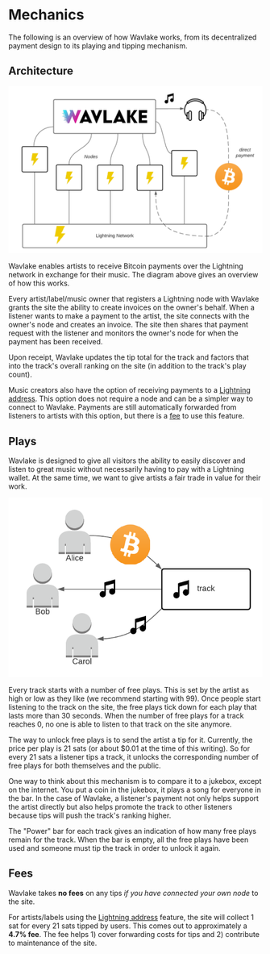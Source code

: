 # Mechanics

The following is an overview of how Wavlake works, from its decentralized payment design to its playing and tipping mechanism.

## Architecture

![](<.gitbook/assets/Wavlake High-Level Design.png>)

Wavlake enables artists to receive Bitcoin payments over the Lightning network in exchange for their music. The diagram above gives an overview of how this works.

Every artist/label/music owner that registers a Lightning node with Wavlake grants the site the ability to create invoices on the owner's behalf. When a listener wants to make a payment to the artist, the site connects with the owner's node and creates an invoice. The site then shares that payment request with the listener and monitors the owner's node for when the payment has been received.

Upon receipt, Wavlake updates the tip total for the track and factors that into the track's overall ranking on the site (in addition to the track's play count).

Music creators also have the option of receiving payments to a [Lightning address](https://lightningaddress.com). This option does not require a node and can be a simpler way to connect to Wavlake. Payments are still automatically forwarded from listeners to artists with this option, but there is a [fee](mechanics.md#fees) to use this feature.

## Plays

Wavlake is designed to give all visitors the ability to easily discover and listen to great music without necessarily having to pay with a Lightning wallet. At the same time, we want to give artists a fair trade in value for their work.

![](<.gitbook/assets/Wavlake plays.png>)

Every track starts with a number of free plays. This is set by the artist as high or low as they like (we recommend starting with 99). Once people start listening to the track on the site, the free plays tick down for each play that lasts more than 30 seconds. When the number of free plays for a track reaches 0, no one is able to listen to that track on the site anymore.

The way to unlock free plays is to send the artist a tip for it. Currently, the price per play is 21 sats (or about $0.01 at the time of this writing). So for every 21 sats a listener tips a track, it unlocks the corresponding number of free plays for both themselves and the public.

One way to think about this mechanism is to compare it to a jukebox, except on the internet. You put a coin in the jukebox, it plays a song for everyone in the bar. In the case of Wavlake, a listener's payment not only helps support the artist directly but also helps promote the track to other listeners because tips will push the track's ranking higher.

The "Power" bar for each track gives an indication of how many free plays remain for the track. When the bar is empty, all the free plays have been used and someone must tip the track in order to unlock it again.

## Fees

Wavlake takes **no fees** on any tips _if you have connected your own node_ to the site.

For artists/labels using the [Lightning address](https://lightningaddress.com) feature, the site will collect 1 sat for every 21 sats tipped by users. This comes out to approximately a **4.7% fee**. The fee helps 1) cover forwarding costs for tips and 2) contribute to maintenance of the site.
